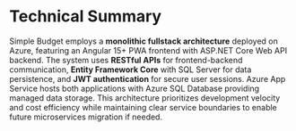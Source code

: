 # Technical Summary

Simple Budget employs a **monolithic fullstack architecture** deployed on Azure, featuring an Angular 15+ PWA frontend with ASP.NET Core Web API backend. The system uses **RESTful APIs** for frontend-backend communication, **Entity Framework Core** with SQL Server for data persistence, and **JWT authentication** for secure user sessions. Azure App Service hosts both applications with Azure SQL Database providing managed data storage. This architecture prioritizes development velocity and cost efficiency while maintaining clear service boundaries to enable future microservices migration if needed.
